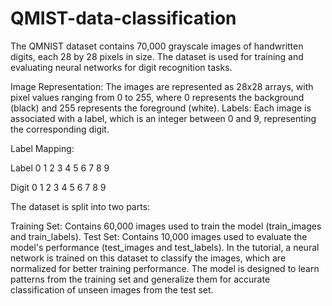 # QMIST-data-classification
The QMNIST dataset contains 70,000 grayscale images of handwritten digits, each 28 by 28 pixels in size. The dataset is used for training and evaluating neural networks for digit recognition tasks.

Image Representation: The images are represented as 28x28 arrays, with pixel values ranging from 0 to 255, where 0 represents the background (black) and 255 represents the foreground (white). Labels: Each image is associated with a label, which is an integer between 0 and 9, representing the corresponding digit.

Label Mapping:

Label 0 1 2 3 4 5 6 7 8 9

Digit 0 1 2 3 4 5 6 7 8 9

The dataset is split into two parts:

Training Set: Contains 60,000 images used to train the model (train_images and train_labels). Test Set: Contains 10,000 images used to evaluate the model's performance (test_images and test_labels). In the tutorial, a neural network is trained on this dataset to classify the images, which are normalized for better training performance. The model is designed to learn patterns from the training set and generalize them for accurate classification of unseen images from the test set.
